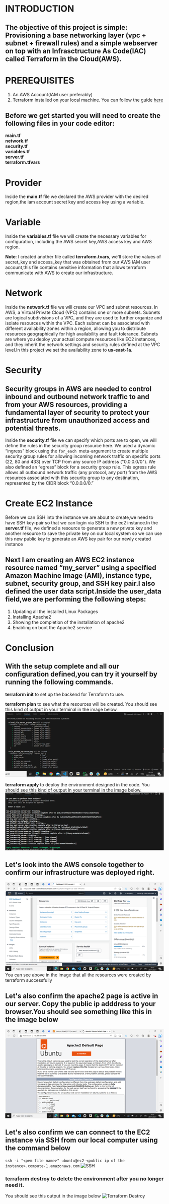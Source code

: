 # INTRODUCTION
## The objective of this project is simple: Provisioning a base networking layer (vpc + subnet + firewall rules) and a simple webserver on top with an Infrasctructure As Code(IAC) called Terraform in the Cloud(AWS).
# PREREQUISITES
1. An AWS Account(IAM user preferably)
2. Terraform installed on your local machine. You can follow the guide [here](https://developer.hashicorp.com/terraform/install)

## Before we get started you will need to create the following files in your code editor:
**main.tf**  
**network.tf**  
**security.tf**  
**variables.tf**  
**server.tf**  
**terraform.tfvars**  

# Provider
 Inside the **main.tf** file we declared the AWS provider with the desired region,the iam account secret key and access key using a variable.

# Variable 
 Inside the **variables.tf** file we will create the necessary variables for configuration, including the  AWS secret key,AWS access key and AWS region.

**Note**: I created another file called **terraform.tvars**, we'll store the values of secret_key and access_key that was obtained from our AWS IAM user account,this file contains sensitive information that allows terraform communicate with AWS to create our infrastructure.

# Network
  Inside the **network.tf** file we will create our VPC and subnet resources.
  In AWS, a Virtual Private Cloud (VPC) contains one or more subnets. Subnets are logical subdivisions of a VPC, and they are used to further organize and isolate resources within the VPC. Each subnet can be associated with different availability zones within a region, allowing you to distribute resources geographically for high availability and fault tolerance. Subnets are where you deploy your actual compute resources like EC2 instances, and they inherit the network settings and security rules defined at the VPC level.In this project we set the availability zone to **us-east-1a**.

# Security
## Security groups in AWS are needed to control inbound and outbound network traffic to and from your AWS resources, providing a fundamental layer of security to protect your infrastructure from unauthorized access and potential threats.

 Inside the **security.tf** file we can specify which ports are to open, we will define the rules in the security group resource here. We used a dynamic “ingress” block using the ```for_each ```meta-argument to create multiple security group rules for allowing incoming network traffic on specific ports (22, 80 and 433) over TCP from any source IP address ("0.0.0.0/0").
 We also defined an “egress” block for a security group rule. This egress rule allows all outbound network traffic (any protocol, any port) from the AWS resources associated with this security group to any destination, represented by the CIDR block “0.0.0.0/0.”

# Create EC2 Instance 
 Before we can SSH into the instance we are about to create,we need to have SSH key-pair so that we can login via SSH to the ec2 instance.In the **server.tf** file, we defined a resource to generate a new private key and another resource to save the private key on our local system so we can use this new public key to generate an AWS key pair for our newly created instance

## Next I am creating an AWS EC2 instance resource named **“my_server”** using a specified Amazon Machine Image (AMI), instance type, subnet, security group, and SSH key pair.I also defined the user data script.Inside the user_data field,we are performing the following steps:
1. Updating all the installed Linux Packages
2. Installing Apache2
3. Showing the completion of the installation of apache2
4. Enabling on boot the Apache2 service 

# Conclusion
## With the setup complete and all our configuration defined,you can try it yourself by running the following commands.

**terraform init** to set up the backend for Terraform to use.

 **terraform plan** to see what the resources will be created.
You should see this kind of output in your terminal in the image below.
![Terraform plan](/images/plan.png)

**terraform apply** to deploy the environment designed in the code.
You should see this kind of output in your terminal in the image below.
![Terraform apply](/images/apply.png)

## Let's look into the AWS console together to confirm our infrastructure was deployed right.
![AWS Console](/images/console.png)
You can see above in the image that all the resources were created by terraform successfully 

## Let's also confirm the apache2 page is active in our server. Copy the public ip adddress to your browser.You should see something like this in the image below
![BROWSER](/images/verify.png)

## Let's also confirm we can connect to the EC2 instance via SSH from our local computer using the command below
```ssh -i "<pem file name>" ubuntu@ec2-<public ip of the instance>.compute-1.amazonaws.com```
![SSH](/images/ssh.png)

### **terraform destroy** to delete the environment after you no longer need it.
You should see this output in the image below
![Terraform Destroy](/images/destroy.png)

















